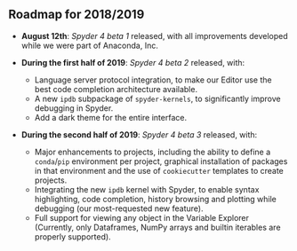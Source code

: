## Roadmap for 2018/2019

* **August 12th**: *Spyder 4 beta 1* released, with all improvements developed while we were part of Anaconda, Inc.

* **During the first half of 2019**: *Spyder 4 beta 2* released, with:
    - Language server protocol integration, to make our Editor use the best code completion architecture available.
    - A new ``ipdb`` subpackage of `spyder-kernels`, to significantly improve debugging in Spyder.
    - Add a dark theme for the entire interface.

* **During the second half of 2019**: *Spyder 4 beta 3* released, with:
    - Major enhancements to projects, including the ability to define a ``conda``/``pip`` environment per project, graphical installation of packages in that environment and the use of ``cookiecutter`` templates to create projects.
    - Integrating the new ``ipdb`` kernel with Spyder, to enable syntax highlighting, code completion, history browsing and plotting while debugging (our most-requested new feature).
    - Full support for viewing any object in the Variable Explorer (Currently, only Dataframes, NumPy arrays and builtin iterables are properly supported).